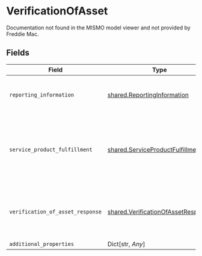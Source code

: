# VerificationOfAsset

Documentation not found in the MISMO model viewer and not provided by Freddie Mac.


## Fields

| Field                                                                                                        | Type                                                                                                         | Required                                                                                                     | Description                                                                                                  |
| ------------------------------------------------------------------------------------------------------------ | ------------------------------------------------------------------------------------------------------------ | ------------------------------------------------------------------------------------------------------------ | ------------------------------------------------------------------------------------------------------------ |
| `reporting_information`                                                                                      | [shared.ReportingInformation](../../models/shared/reportinginformation.md)                                   | :heavy_check_mark:                                                                                           | Information about an report identifier and a report name.                                                    |
| `service_product_fulfillment`                                                                                | [shared.ServiceProductFulfillment](../../models/shared/serviceproductfulfillment.md)                         | :heavy_check_mark:                                                                                           | A collection of details related to a fulfillment service or product in terms of request, process and result. |
| `verification_of_asset_response`                                                                             | [shared.VerificationOfAssetResponse](../../models/shared/verificationofassetresponse.md)                     | :heavy_check_mark:                                                                                           | Documentation not found in the MISMO model viewer and not provided by Freddie Mac.                           |
| `additional_properties`                                                                                      | Dict[str, *Any*]                                                                                             | :heavy_minus_sign:                                                                                           | N/A                                                                                                          |